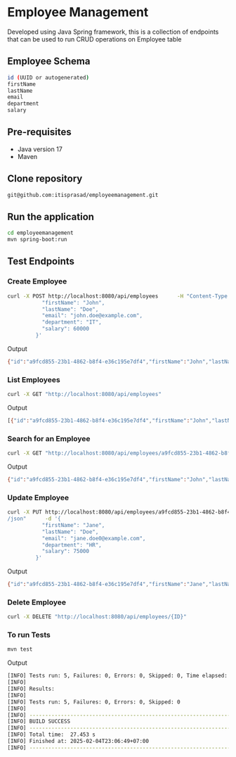 # Employee Management
Developed using Java Spring framework, this is a collection of endpoints that can be used to run CRUD operations on Employee table

## Employee Schema
``` bash
id (UUID or autogenerated) 
firstName
lastName
email
department
salary
```

## Pre-requisites
* Java version 17
* Maven

## Clone repository
``` bash
git@github.com:itisprasad/employeemanagement.git
```

## Run the application
``` bash
cd employeemanagement
mvn spring-boot:run
```

## Test Endpoints
### Create Employee
``` bash
curl -X POST http://localhost:8080/api/employees      -H "Content-Type: application/json"      -d '{
           "firstName": "John",
           "lastName": "Doe",
           "email": "john.doe@example.com",
           "department": "IT",
           "salary": 60000
         }'
```

Output
``` bash
{"id":"a9fcd855-23b1-4862-b8f4-e36c195e7df4","firstName":"John","lastName":"Doe","email":"john.doe@example.com","department":"IT","salary":60000.0}
```

### List Employees
``` bash
curl -X GET "http://localhost:8080/api/employees"
```

Output
``` bash
[{"id":"a9fcd855-23b1-4862-b8f4-e36c195e7df4","firstName":"John","lastName":"Doe","email":"john.doe@example.com","department":"IT","salary":60000.0},{"id":"7805ccaa-485e-4744-8766-d0c2f34ec29f","firstName":"John","lastName":"Doe","email":"john.doe1@example.com","department":"IT","salary":60000.0}]
```

### Search for an Employee
``` bash
curl -X GET "http://localhost:8080/api/employees/a9fcd855-23b1-4862-b8f4-e36c195e7df4"
```

Output
``` bash
{"id":"a9fcd855-23b1-4862-b8f4-e36c195e7df4","firstName":"John","lastName":"Doe","email":"john.doe@example.com","department":"IT","salary":60000.0}
```

### Update Employee
``` bash
curl -X PUT http://localhost:8080/api/employees/a9fcd855-23b1-4862-b8f4-e36c195e7df4      -H "Content-Type: application
/json"      -d '{
           "firstName": "Jane",
           "lastName": "Doe",
           "email": "jane.doe0@example.com",
           "department": "HR",
           "salary": 75000
         }'
```

Output
``` bash
{"id":"a9fcd855-23b1-4862-b8f4-e36c195e7df4","firstName":"Jane","lastName":"Doe","email":"jane.doe0@example.com","department":"HR","salary":75000.0}
```

### Delete Employee
``` bash
curl -X DELETE "http://localhost:8080/api/employees/{ID}"
```

### To run Tests
``` bash
mvn test
```

Output
``` bash
[INFO] Tests run: 5, Failures: 0, Errors: 0, Skipped: 0, Time elapsed: 15.56 s -- in com.employee.controller.EmployeeControllerTest
[INFO]
[INFO] Results:
[INFO]
[INFO] Tests run: 5, Failures: 0, Errors: 0, Skipped: 0
[INFO]
[INFO] ------------------------------------------------------------------------
[INFO] BUILD SUCCESS
[INFO] ------------------------------------------------------------------------
[INFO] Total time:  27.453 s
[INFO] Finished at: 2025-02-04T23:06:49+07:00
[INFO] ------------------------------------------------------------------------
```

